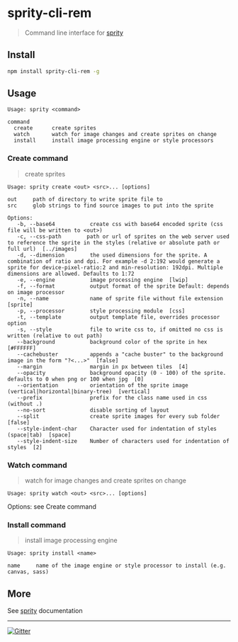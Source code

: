 # sprity-cli-rem

> Command line interface for [sprity](https://npmjs.org/package/sprity)

## Install

```sh
npm install sprity-cli-rem -g
```

## Usage

```
Usage: sprity <command>

command
  create      create sprites
  watch       watch for image changes and create sprites on change
  install     install image processing engine or style processors
```

### Create command

> create sprites

```
Usage: sprity create <out> <src>... [options]

out     path of directory to write sprite file to
src     glob strings to find source images to put into the sprite

Options:
   -b, --base64           create css with base64 encoded sprite (css file will be written to <out>)
   -c, --css-path        path or url of sprites on the web server used to reference the sprite in the styles (relative or absolute path or full url)  [../images]
   -d, --dimension        the used dimensions for the sprite. A combination of ratio and dpi. For example -d 2:192 would generate a sprite for device-pixel-ratio:2 and min-resolution: 192dpi. Multiple dimensions are allowed. Defaults to 1:72
   -e, --engine           image processing engine  [lwip]
   -f, --format           output format of the sprite Default: depends on image processor
   -n, --name             name of sprite file without file extension   [sprite]
   -p, --processor        style processing module  [css]
   -t, --template         output template file, overrides processor option
   -s, --style            file to write css to, if omitted no css is written (relative to out path)
   --background           background color of the sprite in hex  [#FFFFFF]
   --cachebuster          appends a "cache buster" to the background image in the form "?<...>"  [false]
   --margin               margin in px between tiles  [4]
   --opacity              background opacity (0 - 100) of the sprite. defaults to 0 when png or 100 when jpg  [0]
   --orientation          orientation of the sprite image (vertical|horizontal|binary-tree)  [vertical]
   --prefix               prefix for the class name used in css (without .)
   --no-sort              disable sorting of layout
   --split                create sprite images for every sub folder  [false]
   --style-indent-char    Character used for indentation of styles (space|tab)  [space]
   --style-indent-size    Number of characters used for indentation of styles  [2]
```

### Watch command

> watch for image changes and create sprites on change

```
Usage: sprity watch <out> <src>... [options]
```

Options: see Create command

### Install command

> install image processing engine

```
Usage: sprity install <name>

name     name of the image engine or style processor to install (e.g. canvas, sass)
```

## More

See [sprity](https://npmjs.org/package/sprity) documentation


---
[![Gitter](https://badges.gitter.im/Join%20Chat.svg)](https://gitter.im/sprity/sprity?utm_source=badge&utm_medium=badge&utm_campaign=pr-badge)
